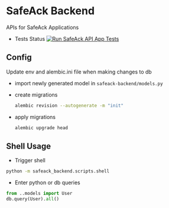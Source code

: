 # SafeAck Backend

APIs for SafeAck Applications

* Tests Status [![Run SafeAck API App Tests](https://github.com/SafeAck/backend/actions/workflows/python-package.yml/badge.svg)](https://github.com/SafeAck/backend/actions/workflows/python-package.yml)

## Config

Update env and alembic.ini file when making changes to db

* import newly generated model in `safeack-backend/models.py`

* create migrations

    ```bash
    alembic revision --autogenerate -m "init"
    ```

* apply migrations

    ```bash
    alembic upgrade head
    ```

## Shell Usage

* Trigger shell

```bash
python -m safeack_backend.scripts.shell
```

* Enter python or db queries

```python
from ..models import User
db.query(User).all()
```
